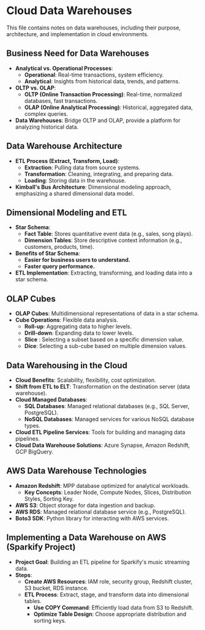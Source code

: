 # Cloud Data Warehouses

This file contains notes on data warehouses, including their purpose, architecture, and implementation in cloud environments.

## Business Need for Data Warehouses

- **Analytical vs. Operational Processes**:
    - **Operational**: Real-time transactions, system efficiency.
    - **Analytical**: Insights from historical data, trends, and patterns.
- **OLTP vs. OLAP**:
    - **OLTP (Online Transaction Processing)**: Real-time, normalized databases, fast transactions.
    - **OLAP (Online Analytical Processing)**: Historical, aggregated data, complex queries.
- **Data Warehouses**: Bridge OLTP and OLAP, provide a platform for analyzing historical data.

## Data Warehouse Architecture
- **ETL Process (Extract, Transform, Load)**:
    - **Extraction**: Pulling data from source systems.
    - **Transformation**: Cleaning, integrating, and preparing data.
    - **Loading**: Storing data in the warehouse.
- **Kimball's Bus Architecture**: Dimensional modeling approach, emphasizing a shared dimensional data model.

## Dimensional Modeling and ETL
- **Star Schema**:
    - **Fact Table**: Stores quantitative event data (e.g., sales, song plays).
    - **Dimension Tables**: Store descriptive context information (e.g., customers, products, time).
- **Benefits of Star Schema**:
    - **Easier for business users to understand.**
    - **Faster query performance.**
- **ETL Implementation**: Extracting, transforming, and loading data into a star schema.

## OLAP Cubes

- **OLAP Cubes**: Multidimensional representations of data in a star schema.
- **Cube Operations**: Flexible data analysis.
    - **Roll-up**: Aggregating data to higher levels.
    - **Drill-down**: Expanding data to lower levels.
    - **Slice** : Selecting a subset based on a specific dimension value.
    - **Dice**: Selecting a sub-cube based on multiple dimension values.

## Data Warehousing in the Cloud

- **Cloud Benefits**: Scalability, flexibility, cost optimization.
- **Shift from ETL to ELT**: Transformation on the destination server (data warehouse).
- **Cloud Managed Databases**:
    - **SQL Databases**: Managed relational databases (e.g., SQL Server, PostgreSQL).
    - **NoSQL Databases**: Managed services for various NoSQL database types.
- **Cloud ETL Pipeline Services**: Tools for building and managing data pipelines.
- **Cloud Data Warehouse Solutions**: Azure Synapse, Amazon Redshift, GCP BigQuery.

## AWS Data Warehouse Technologies

- **Amazon Redshift**: MPP database optimized for analytical workloads.
    - **Key Concepts**: Leader Node, Compute Nodes, Slices, Distribution Styles, Sorting Key.
- **AWS S3**: Object storage for data ingestion and backup.
- **AWS RDS**: Managed relational database service (e.g., PostgreSQL).
- **Boto3 SDK**: Python library for interacting with AWS services.

## Implementing a Data Warehouse on AWS (Sparkify Project)

- **Project Goal**: Building an ETL pipeline for Sparkify's music streaming data.
- **Steps**:
    - **Create AWS Resources**: IAM role, security group, Redshift cluster, S3 bucket, RDS instance.
    - **ETL Process**: Extract, stage, and transform data into dimensional tables.
        - **Use COPY Command**: Efficiently load data from S3 to Redshift.
        - **Optimize Table Design**: Choose appropriate distribution and sorting keys.
